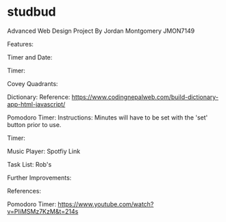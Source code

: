 # studbud

Advanced Web Design Project
By Jordan Montgomery JMON7149

Features:

Timer and Date:


Timer:

Covey Quadrants:

Dictionary:
Reference: https://www.codingnepalweb.com/build-dictionary-app-html-javascript/

Pomodoro Timer:
Instructions:
Minutes will have to be set with the 'set' button prior to use.

Timer:

Music Player: Spotfiy Link

Task List: Rob's

Further Improvements:

References:

Pomodoro Timer: https://www.youtube.com/watch?v=PIiMSMz7KzM&t=214s


